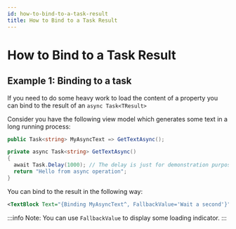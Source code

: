 ```yaml
---
id: how-to-bind-to-a-task-result
title: How to Bind to a Task Result
---
```



# How to Bind to a Task Result

## Example 1: Binding to a task

If you need to do some heavy work to load the content of a property you can bind to the result of an `async Task<TResult>`

Consider you have the following view model which generates some text in a long running process:

```csharp
public Task<string> MyAsyncText => GetTextAsync();

private async Task<string> GetTextAsync()
{
  await Task.Delay(1000); // The delay is just for demonstration purpose
  return "Hello from async operation";
}
```

You can bind to the result in the following way:

```xml
<TextBlock Text="{Binding MyAsyncText^, FallbackValue='Wait a second'}" />
```

:::info
Note: You can use `FallbackValue` to display some loading indicator.
:::